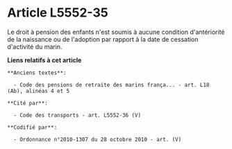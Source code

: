 # Article L5552-35

Le droit à pension des enfants n'est soumis à aucune condition d'antériorité de la naissance ou de l'adoption par rapport à
la date de cessation d'activité du marin.

**Liens relatifs à cet article**

	**Anciens textes**:

	  - Code des pensions de retraite des marins frança... - art. L18 (Ab), alinéas 4 et 5

	**Cité par**:

	  - Code des transports - art. L5552-36 (V)

	**Codifié par**:

	  - Ordonnance n°2010-1307 du 28 octobre 2010 - art. (V)
